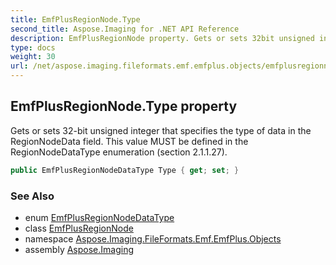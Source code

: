 ```yaml
---
title: EmfPlusRegionNode.Type
second_title: Aspose.Imaging for .NET API Reference
description: EmfPlusRegionNode property. Gets or sets 32bit unsigned integer that specifies the type of data in the RegionNodeData field. This value MUST be defined in the RegionNodeDataType enumeration section 2.1.1.27
type: docs
weight: 30
url: /net/aspose.imaging.fileformats.emf.emfplus.objects/emfplusregionnode/type/
---
```

## EmfPlusRegionNode.Type property

Gets or sets 32-bit unsigned integer that specifies the type of data in the RegionNodeData field. This value MUST be defined in the RegionNodeDataType enumeration (section 2.1.1.27).

```csharp
public EmfPlusRegionNodeDataType Type { get; set; }
```

### See Also

* enum [EmfPlusRegionNodeDataType](../../../aspose.imaging.fileformats.emf.emfplus.consts/emfplusregionnodedatatype/)
* class [EmfPlusRegionNode](../)
* namespace [Aspose.Imaging.FileFormats.Emf.EmfPlus.Objects](../../emfplusregionnode/)
* assembly [Aspose.Imaging](../../../)


